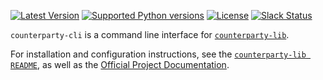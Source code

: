 [![Latest Version](https://pypip.in/version/counterparty-cli/badge.svg)](https://pypi.python.org/pypi/counterparty-cli/)
[![Supported Python versions](https://pypip.in/py_versions/counterparty-cli/badge.svg)](https://pypi.python.org/pypi/counterparty-cli/)
[![License](https://pypip.in/license/counterparty-cli/badge.svg)](https://pypi.python.org/pypi/counterparty-cli/)
[![Slack Status](http://slack.counterparty.io/badge.svg)](http://slack.counterparty.io)

`counterparty-cli` is a command line interface for [`counterparty-lib`](https://github.com/CounterpartyXCP/counterparty-lib).

For installation and configuration instructions, see the [`counterparty-lib README`](https://github.com/CounterpartyXCP/counterparty-lib), as well as the [Official Project Documentation](http://counterparty.io/docs/).
